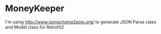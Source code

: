 # MoneyKeeper

I'm using http://www.jsonschema2pojo.org/ to generate JSON Parse class and Model class for Retrofit2

